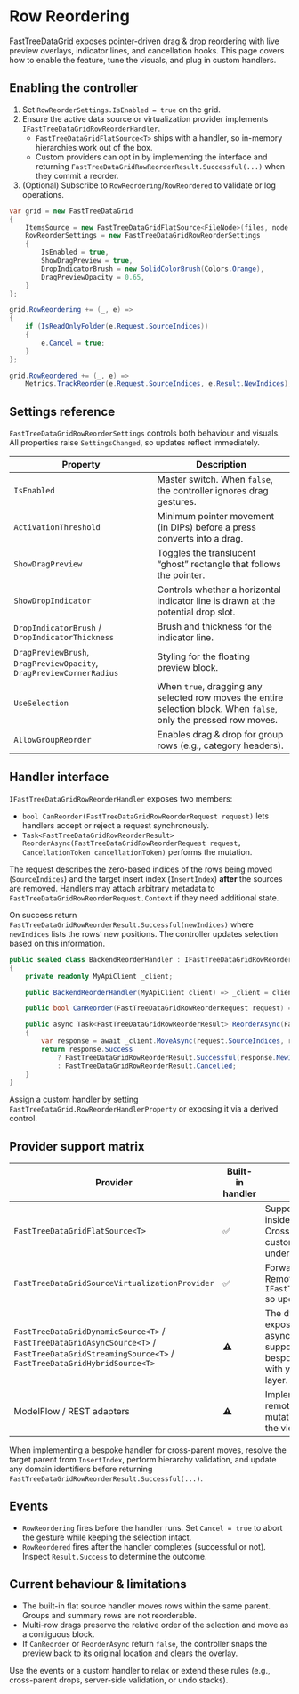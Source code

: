 # Row Reordering

FastTreeDataGrid exposes pointer-driven drag & drop reordering with live preview overlays, indicator lines, and cancellation hooks. This page covers how to enable the feature, tune the visuals, and plug in custom handlers.

## Enabling the controller

1. Set `RowReorderSettings.IsEnabled = true` on the grid.
2. Ensure the active data source or virtualization provider implements `IFastTreeDataGridRowReorderHandler`.
   - `FastTreeDataGridFlatSource<T>` ships with a handler, so in-memory hierarchies work out of the box.
   - Custom providers can opt in by implementing the interface and returning `FastTreeDataGridRowReorderResult.Successful(...)` when they commit a reorder.
3. (Optional) Subscribe to `RowReordering`/`RowReordered` to validate or log operations.

```csharp
var grid = new FastTreeDataGrid
{
    ItemsSource = new FastTreeDataGridFlatSource<FileNode>(files, node => node.Children),
    RowReorderSettings = new FastTreeDataGridRowReorderSettings
    {
        IsEnabled = true,
        ShowDragPreview = true,
        DropIndicatorBrush = new SolidColorBrush(Colors.Orange),
        DragPreviewOpacity = 0.65,
    }
};

grid.RowReordering += (_, e) =>
{
    if (IsReadOnlyFolder(e.Request.SourceIndices))
    {
        e.Cancel = true;
    }
};

grid.RowReordered += (_, e) =>
    Metrics.TrackReorder(e.Request.SourceIndices, e.Result.NewIndices);
```

## Settings reference

`FastTreeDataGridRowReorderSettings` controls both behaviour and visuals. All properties raise `SettingsChanged`, so updates reflect immediately.

| Property | Description |
| --- | --- |
| `IsEnabled` | Master switch. When `false`, the controller ignores drag gestures. |
| `ActivationThreshold` | Minimum pointer movement (in DIPs) before a press converts into a drag. |
| `ShowDragPreview` | Toggles the translucent “ghost” rectangle that follows the pointer. |
| `ShowDropIndicator` | Controls whether a horizontal indicator line is drawn at the potential drop slot. |
| `DropIndicatorBrush` / `DropIndicatorThickness` | Brush and thickness for the indicator line. |
| `DragPreviewBrush`, `DragPreviewOpacity`, `DragPreviewCornerRadius` | Styling for the floating preview block. |
| `UseSelection` | When `true`, dragging any selected row moves the entire selection block. When `false`, only the pressed row moves. |
| `AllowGroupReorder` | Enables drag & drop for group rows (e.g., category headers). |

## Handler interface

`IFastTreeDataGridRowReorderHandler` exposes two members:

- `bool CanReorder(FastTreeDataGridRowReorderRequest request)` lets handlers accept or reject a request synchronously.
- `Task<FastTreeDataGridRowReorderResult> ReorderAsync(FastTreeDataGridRowReorderRequest request, CancellationToken cancellationToken)` performs the mutation.

The request describes the zero-based indices of the rows being moved (`SourceIndices`) and the target insert index (`InsertIndex`) **after** the sources are removed. Handlers may attach arbitrary metadata to `FastTreeDataGridRowReorderRequest.Context` if they need additional state.

On success return `FastTreeDataGridRowReorderResult.Successful(newIndices)` where `newIndices` lists the rows’ new positions. The controller updates selection based on this information.

```csharp
public sealed class BackendReorderHandler : IFastTreeDataGridRowReorderHandler
{
    private readonly MyApiClient _client;

    public BackendReorderHandler(MyApiClient client) => _client = client;

    public bool CanReorder(FastTreeDataGridRowReorderRequest request) => request.SourceIndices.Count <= 50;

    public async Task<FastTreeDataGridRowReorderResult> ReorderAsync(FastTreeDataGridRowReorderRequest request, CancellationToken cancellationToken)
    {
        var response = await _client.MoveAsync(request.SourceIndices, request.InsertIndex, cancellationToken);
        return response.Success
            ? FastTreeDataGridRowReorderResult.Successful(response.NewIndices)
            : FastTreeDataGridRowReorderResult.Cancelled;
    }
}
```

Assign a custom handler by setting `FastTreeDataGrid.RowReorderHandlerProperty` or exposing it via a derived control.

## Provider support matrix

| Provider | Built-in handler | Notes |
| --- | --- | --- |
| `FastTreeDataGridFlatSource<T>` | ✅ | Supports in-memory reordering inside the same parent branch. Cross-parent moves require a custom handler that updates the underlying tree. |
| `FastTreeDataGridSourceVirtualizationProvider` | ✅ | Forwards to the wrapped source. Remote adapters should implement `IFastTreeDataGridRowReorderHandler` so updates flow to the backend. |
| `FastTreeDataGridDynamicSource<T>` / `FastTreeDataGridAsyncSource<T>` / `FastTreeDataGridStreamingSource<T>` / `FastTreeDataGridHybridSource<T>` | ⚠️ | The dynamic wrapper does not expose reordering today. If you want async, streaming, or hybrid feeds to support drag/drop, surface a bespoke handler that coordinates with your snapshot and persistence layer. |
| ModelFlow / REST adapters | ⚠️ | Implement a handler that calls the remote service (e.g., reorder mutation endpoint) and refreshes the viewport on success. |

When implementing a bespoke handler for cross-parent moves, resolve the target parent from `InsertIndex`, perform hierarchy validation, and update any domain identifiers before returning `FastTreeDataGridRowReorderResult.Successful(...)`.

## Events

- `RowReordering` fires before the handler runs. Set `Cancel = true` to abort the gesture while keeping the selection intact.
- `RowReordered` fires after the handler completes (successful or not). Inspect `Result.Success` to determine the outcome.

## Current behaviour & limitations

- The built-in flat source handler moves rows within the same parent. Groups and summary rows are not reorderable.
- Multi-row drags preserve the relative order of the selection and move as a contiguous block.
- If `CanReorder` or `ReorderAsync` return `false`, the controller snaps the preview back to its original location and clears the overlay.

Use the events or a custom handler to relax or extend these rules (e.g., cross-parent drops, server-side validation, or undo stacks).
